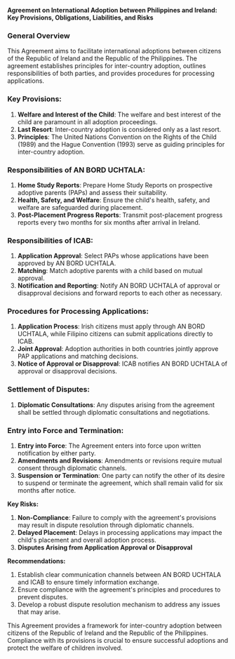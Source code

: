 **Agreement on International Adoption between Philippines and Ireland: Key Provisions, Obligations, Liabilities, and Risks**

### **General Overview**

This Agreement aims to facilitate international adoptions between citizens of the Republic of Ireland and the Republic of the Philippines. The agreement establishes principles for inter-country adoption, outlines responsibilities of both parties, and provides procedures for processing applications.

### **Key Provisions:**

1.  **Welfare and Interest of the Child**: The welfare and best interest of the child are paramount in all adoption proceedings.
2.  **Last Resort**: Inter-country adoption is considered only as a last resort.
3.  **Principles**: The United Nations Convention on the Rights of the Child (1989) and the Hague Convention (1993) serve as guiding principles for inter-country adoption.

### **Responsibilities of AN BORD UCHTALA:**

1.  **Home Study Reports**: Prepare Home Study Reports on prospective adoptive parents (PAPs) and assess their suitability.
2.  **Health, Safety, and Welfare**: Ensure the child's health, safety, and welfare are safeguarded during placement.
3.  **Post-Placement Progress Reports**: Transmit post-placement progress reports every two months for six months after arrival in Ireland.

### **Responsibilities of ICAB:**

1.  **Application Approval**: Select PAPs whose applications have been approved by AN BORD UCHTALA.
2.  **Matching**: Match adoptive parents with a child based on mutual approval.
3.  **Notification and Reporting**: Notify AN BORD UCHTALA of approval or disapproval decisions and forward reports to each other as necessary.

### **Procedures for Processing Applications:**

1.  **Application Process**: Irish citizens must apply through AN BORD UCHTALA, while Filipino citizens can submit applications directly to ICAB.
2.  **Joint Approval**: Adoption authorities in both countries jointly approve PAP applications and matching decisions.
3.  **Notice of Approval or Disapproval**: ICAB notifies AN BORD UCHTALA of approval or disapproval decisions.

### **Settlement of Disputes:**

1.  **Diplomatic Consultations**: Any disputes arising from the agreement shall be settled through diplomatic consultations and negotiations.

### **Entry into Force and Termination:**

1.  **Entry into Force**: The Agreement enters into force upon written notification by either party.
2.  **Amendments and Revisions**: Amendments or revisions require mutual consent through diplomatic channels.
3.  **Suspension or Termination**: One party can notify the other of its desire to suspend or terminate the agreement, which shall remain valid for six months after notice.

**Key Risks:**

1.  **Non-Compliance**: Failure to comply with the agreement's provisions may result in dispute resolution through diplomatic channels.
2.  **Delayed Placement**: Delays in processing applications may impact the child's placement and overall adoption process.
3.  **Disputes Arising from Application Approval or Disapproval**

**Recommendations:**

1.  Establish clear communication channels between AN BORD UCHTALA and ICAB to ensure timely information exchange.
2.  Ensure compliance with the agreement's principles and procedures to prevent disputes.
3.  Develop a robust dispute resolution mechanism to address any issues that may arise.

This Agreement provides a framework for inter-country adoption between citizens of the Republic of Ireland and the Republic of the Philippines. Compliance with its provisions is crucial to ensure successful adoptions and protect the welfare of children involved.